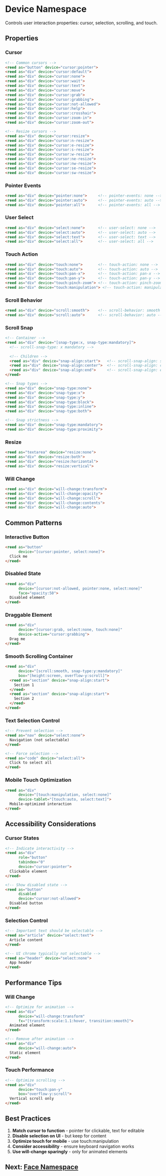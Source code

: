 # Device Namespace

Controls user interaction properties: cursor, selection, scrolling, and touch.

## Properties

### Cursor

```html
<!-- Common cursors -->
<reed as="button" device="cursor:pointer">
<reed as="div" device="cursor:default">
<reed as="div" device="cursor:none">
<reed as="div" device="cursor:wait">
<reed as="div" device="cursor:text">
<reed as="div" device="cursor:move">
<reed as="div" device="cursor:grab">
<reed as="div" device="cursor:grabbing">
<reed as="div" device="cursor:not-allowed">
<reed as="div" device="cursor:help">
<reed as="div" device="cursor:crosshair">
<reed as="div" device="cursor:zoom-in">
<reed as="div" device="cursor:zoom-out">

<!-- Resize cursors -->
<reed as="div" device="cursor:resize">
<reed as="div" device="cursor:n-resize">
<reed as="div" device="cursor:e-resize">
<reed as="div" device="cursor:s-resize">
<reed as="div" device="cursor:w-resize">
<reed as="div" device="cursor:ne-resize">
<reed as="div" device="cursor:nw-resize">
<reed as="div" device="cursor:se-resize">
<reed as="div" device="cursor:sw-resize">
```

### Pointer Events

```html
<reed as="div" device="pointer:none">     <!-- pointer-events: none -->
<reed as="div" device="pointer:auto">     <!-- pointer-events: auto -->
<reed as="div" device="pointer:all">      <!-- pointer-events: all -->
```

### User Select

```html
<reed as="div" device="select:none">      <!-- user-select: none -->
<reed as="div" device="select:auto">      <!-- user-select: auto -->
<reed as="div" device="select:text">      <!-- user-select: text -->
<reed as="div" device="select:all">       <!-- user-select: all -->
```

### Touch Action

```html
<reed as="div" device="touch:none">       <!-- touch-action: none -->
<reed as="div" device="touch:auto">       <!-- touch-action: auto -->
<reed as="div" device="touch:pan-x">      <!-- touch-action: pan-x -->
<reed as="div" device="touch:pan-y">      <!-- touch-action: pan-y -->
<reed as="div" device="touch:pinch-zoom"> <!-- touch-action: pinch-zoom -->
<reed as="div" device="touch:manipulation"> <!-- touch-action: manipulation -->
```

### Scroll Behavior

```html
<reed as="div" device="scroll:smooth">    <!-- scroll-behavior: smooth -->
<reed as="div" device="scroll:auto">      <!-- scroll-behavior: auto -->
```

### Scroll Snap

```html
<!-- Container -->
<reed as="div" device="[snap-type:x, snap-type:mandatory]">
  <!-- scroll-snap-type: x mandatory -->
  
  <!-- Children -->
  <reed as="div" device="snap-align:start">   <!-- scroll-snap-align: start -->
  <reed as="div" device="snap-align:center">  <!-- scroll-snap-align: center -->
  <reed as="div" device="snap-align:end">     <!-- scroll-snap-align: end -->
</reed>

<!-- Snap types -->
<reed as="div" device="snap-type:none">
<reed as="div" device="snap-type:x">
<reed as="div" device="snap-type:y">
<reed as="div" device="snap-type:block">
<reed as="div" device="snap-type:inline">
<reed as="div" device="snap-type:both">

<!-- Snap strictness -->
<reed as="div" device="snap-type:mandatory">
<reed as="div" device="snap-type:proximity">
```

### Resize

```html
<reed as="textarea" device="resize:none">
<reed as="div" device="resize:both">
<reed as="div" device="resize:horizontal">
<reed as="div" device="resize:vertical">
```

### Will Change

```html
<reed as="div" device="will-change:transform">
<reed as="div" device="will-change:opacity">
<reed as="div" device="will-change:scroll">
<reed as="div" device="will-change:contents">
<reed as="div" device="will-change:auto">
```

## Common Patterns

### Interactive Button

```html
<reed as="button" 
      device="[cursor:pointer, select:none]">
  Click me
</reed>
```

### Disabled State

```html
<reed as="div" 
      device="[cursor:not-allowed, pointer:none, select:none]"
      face="opacity:50">
  Disabled element
</reed>
```

### Draggable Element

```html
<reed as="div" 
      device="[cursor:grab, select:none, touch:none]"
      device-active="cursor:grabbing">
  Drag me
</reed>
```

### Smooth Scrolling Container

```html
<reed as="div" 
      device="[scroll:smooth, snap-type:y:mandatory]"
      box="[height:screen, overflow-y:scroll]">
  <reed as="section" device="snap-align:start">
    Section 1
  </reed>
  <reed as="section" device="snap-align:start">
    Section 2
  </reed>
</reed>
```

### Text Selection Control

```html
<!-- Prevent selection -->
<reed as="nav" device="select:none">
  Navigation (not selectable)
</reed>

<!-- Force selection -->
<reed as="code" device="select:all">
  Click to select all
</reed>
```

### Mobile Touch Optimization

```html
<reed as="div" 
      device="[touch:manipulation, select:none]"
      device-tablet="[touch:auto, select:text]">
  Mobile-optimized interaction
</reed>
```

## Accessibility Considerations

### Cursor States

```html
<!-- Indicate interactivity -->
<reed as="div" 
      role="button"
      tabindex="0"
      device="cursor:pointer">
  Clickable element
</reed>

<!-- Show disabled state -->
<reed as="button" 
      disabled
      device="cursor:not-allowed">
  Disabled button
</reed>
```

### Selection Control

```html
<!-- Important text should be selectable -->
<reed as="article" device="select:text">
  Article content
</reed>

<!-- UI chrome typically not selectable -->
<reed as="header" device="select:none">
  App header
</reed>
```

## Performance Tips

### Will Change

```html
<!-- Optimize for animation -->
<reed as="div" 
      device="will-change:transform"
      fx="[transform:scale:1.1:hover, transition:smooth]">
  Animated element
</reed>

<!-- Remove after animation -->
<reed as="div" 
      device="will-change:auto">
  Static element
</reed>
```

### Touch Performance

```html
<!-- Optimize scrolling -->
<reed as="div" 
      device="touch:pan-y"
      box="overflow-y:scroll">
  Vertical scroll only
</reed>
```

## Best Practices

1. **Match cursor to function** - pointer for clickable, text for editable
2. **Disable selection on UI** - but keep for content
3. **Optimize touch for mobile** - use touch:manipulation
4. **Consider accessibility** - ensure keyboard navigation works
5. **Use will-change sparingly** - only for animated elements

## Next: [Face Namespace](104-face.md)